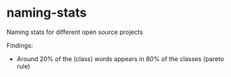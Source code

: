 # naming-stats
Naming stats for different open source projects

Findings:
- Around 20% of the (class) words appears in 80% of the classes (pareto rule)
